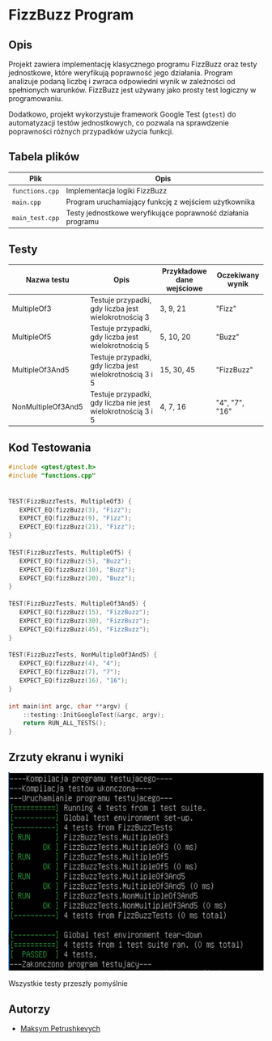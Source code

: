 # FizzBuzz Program

## Opis

Projekt zawiera implementację klasycznego programu FizzBuzz oraz testy jednostkowe, które weryfikują poprawność jego działania. 
Program analizuje podaną liczbę i zwraca odpowiedni wynik w zależności od spełnionych warunków. 
FizzBuzz jest używany jako prosty test logiczny w programowaniu.

Dodatkowo, projekt wykorzystuje framework Google Test (`gtest`) do automatyzacji testów jednostkowych, co pozwala na sprawdzenie poprawności różnych przypadków użycia funkcji.

## Tabela plików

| Plik          | Opis                                                      |
|---------------|------------------------------------------------------------|
| `functions.cpp` | Implementacja logiki FizzBuzz                             |
| `main.cpp`     | Program uruchamiający funkcję z wejściem użytkownika       |
| `main_test.cpp`     | Testy jednostkowe weryfikujące poprawność działania programu |


## Testy
| Nazwa testu | Opis | Przykładowe dane wejściowe | Oczekiwany wynik |
|--------------------|--------------------|---------------------|---------------------|
| MultipleOf3 | Testuje przypadki, gdy liczba jest wielokrotnością 3 | 3, 9, 21 | "Fizz" |
| MultipleOf5 | Testuje przypadki, gdy liczba jest wielokrotnością 5 | 5, 10, 20 | "Buzz" |
| MultipleOf3And5 | Testuje przypadki, gdy liczba jest wielokrotnością 3 i 5 | 15, 30, 45 | "FizzBuzz" |
| NonMultipleOf3And5 | Testuje przypadki, gdy liczba nie jest wielokrotnością 3 i 5 | 4, 7, 16 | "4", "7", "16" |


## Kod Testowania
```cpp 
#include <gtest/gtest.h>
#include "functions.cpp"


TEST(FizzBuzzTests, MultipleOf3) {
   EXPECT_EQ(fizzBuzz(3), "Fizz");
   EXPECT_EQ(fizzBuzz(9), "Fizz");
   EXPECT_EQ(fizzBuzz(21), "Fizz");
}

TEST(FizzBuzzTests, MultipleOf5) {
   EXPECT_EQ(fizzBuzz(5), "Buzz");
   EXPECT_EQ(fizzBuzz(10), "Buzz");
   EXPECT_EQ(fizzBuzz(20), "Buzz");
}

TEST(FizzBuzzTests, MultipleOf3And5) {
   EXPECT_EQ(fizzBuzz(15), "FizzBuzz");
   EXPECT_EQ(fizzBuzz(30), "FizzBuzz");
   EXPECT_EQ(fizzBuzz(45), "FizzBuzz");
}

TEST(FizzBuzzTests, NonMultipleOf3And5) {
   EXPECT_EQ(fizzBuzz(4), "4");
   EXPECT_EQ(fizzBuzz(7), "7");
   EXPECT_EQ(fizzBuzz(16), "16");
}

int main(int argc, char **argv) {
    ::testing::InitGoogleTest(&argc, argv);
    return RUN_ALL_TESTS();
}

```



## Zrzuty ekranu i wyniki

![przykladowa grafika](testy.png)

Wszystkie testy przeszły pomyślnie

## Autorzy

- [Maksym Petrushkevych](https://github.com/meeq11)
